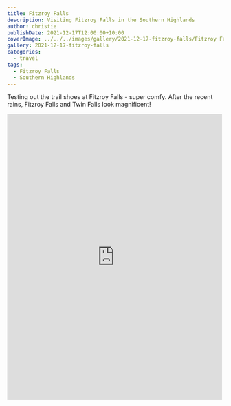```yaml
---
title: Fitzroy Falls
description: Visiting Fitzroy Falls in the Southern Highlands
author: christie
publishDate: 2021-12-17T12:00:00+10:00
coverImage: ../../../images/gallery/2021-12-17-fitzroy-falls/Fitzroy Falls (8).jpeg
gallery: 2021-12-17-fitzroy-falls
categories:
  - travel
tags:
  - Fitzroy Falls
  - Southern Highlands
---
```

Testing out the trail shoes at Fitzroy Falls - super comfy. After the recent rains, Fitzroy Falls and Twin Falls look magnificent!

<iframe src="https://www.facebook.com/plugins/post.php?href=https%3A%2F%2Fwww.facebook.com%2Fchris1.tham%2Fposts%2Fpfbid02fbxFpeSjKuuv1xb1asQPbwwGbjvWR5QzSbqXU6WeE5rvi7LR6L3qLJ2wKzLB2Tzjl&show_text=true&width=500" width="500" height="665" style="border:none;overflow:hidden" scrolling="no" frameborder="0" allowfullscreen="true" allow="autoplay; clipboard-write; encrypted-media; picture-in-picture; web-share"></iframe>
